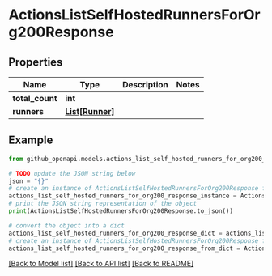 # ActionsListSelfHostedRunnersForOrg200Response


## Properties

Name | Type | Description | Notes
------------ | ------------- | ------------- | -------------
**total_count** | **int** |  | 
**runners** | [**List[Runner]**](Runner.md) |  | 

## Example

```python
from github_openapi.models.actions_list_self_hosted_runners_for_org200_response import ActionsListSelfHostedRunnersForOrg200Response

# TODO update the JSON string below
json = "{}"
# create an instance of ActionsListSelfHostedRunnersForOrg200Response from a JSON string
actions_list_self_hosted_runners_for_org200_response_instance = ActionsListSelfHostedRunnersForOrg200Response.from_json(json)
# print the JSON string representation of the object
print(ActionsListSelfHostedRunnersForOrg200Response.to_json())

# convert the object into a dict
actions_list_self_hosted_runners_for_org200_response_dict = actions_list_self_hosted_runners_for_org200_response_instance.to_dict()
# create an instance of ActionsListSelfHostedRunnersForOrg200Response from a dict
actions_list_self_hosted_runners_for_org200_response_from_dict = ActionsListSelfHostedRunnersForOrg200Response.from_dict(actions_list_self_hosted_runners_for_org200_response_dict)
```
[[Back to Model list]](../README.md#documentation-for-models) [[Back to API list]](../README.md#documentation-for-api-endpoints) [[Back to README]](../README.md)


